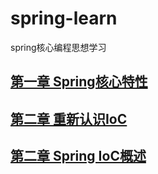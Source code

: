# spring-learn
spring核心编程思想学习

## [第一章 Spring核心特性]()

## [第二章 重新认识IoC](https://github.com/wkk1994/spring-learn/blob/master/java-beans-demo/README.md)

## [第二章 Spring IoC概述](https://github.com/wkk1994/spring-learn/blob/master/ioc-container-overview/README.md)
